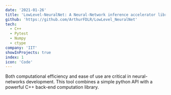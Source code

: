 ```yaml
---
date: '2021-01-26'
title: 'LowLevel-NeuralNet: A Neural-Network inference accelerator library'
github: 'https://github.com/ArthurFDLR/LowLevel_NeuralNet'
tech:
  - C++
  - Pytest
  - Numpy
  - ctype
company: 'IIT'
showInProjects: true
index: 1
icon: 'Code'
---
```


Both computational efficiency and ease of use are critical in neural-networks development. This tool combines a simple python API with a powerful C++ back-end computation library.
